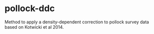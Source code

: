 # pollock-ddc
Method to apply a density-dependent correction to pollock survey data based on Kotwicki et al 2014.
